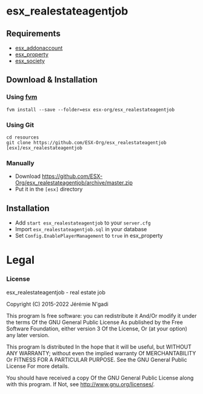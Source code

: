 # esx_realestateagentjob

## Requirements
- [esx_addonaccount](https://github.com/ESX-Org/esx_addonaccount)
- [esx_property](https://github.com/ESX-Org/esx_property)
- [esx_society](https://github.com/ESX-Org/esx_society)

## Download & Installation

### Using [fvm](https://github.com/qlaffont/fvm-installer)
```
fvm install --save --folder=esx esx-org/esx_realestateagentjob
```

### Using Git
```
cd resources
git clone https://github.com/ESX-Org/esx_realestateagentjob [esx]/esx_realestateagentjob
```

### Manually
- Download https://github.com/ESX-Org/esx_realestateagentjob/archive/master.zip
- Put it in the `[esx]` directory

## Installation
- Add `start esx_realestateagentjob` to your `server.cfg`
- Import `esx_realestateagentjob.sql` in your database
- Set `Config.EnablePlayerManagement` to `true` in esx_property

# Legal
### License
esx_realestateagentjob - real estate job

Copyright (C) 2015-2022 Jérémie N'gadi

This program Is free software: you can redistribute it And/Or modify it under the terms Of the GNU General Public License As published by the Free Software Foundation, either version 3 Of the License, Or (at your option) any later version.

This program Is distributed In the hope that it will be useful, but WITHOUT ANY WARRANTY; without even the implied warranty Of MERCHANTABILITY Or FITNESS FOR A PARTICULAR PURPOSE. See the GNU General Public License For more details.

You should have received a copy Of the GNU General Public License along with this program. If Not, see http://www.gnu.org/licenses/.